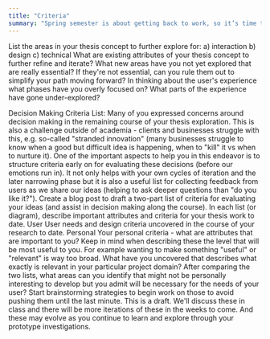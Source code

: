 ```yaml
---
title: "Criteria"
summary: "Spring semester is about getting back to work, so it’s time to focus on who and what I’m doing—eventually."
---
```




List the areas in your thesis concept to further explore for: 
a) interaction
b) design
c) technical
What are existing attributes of your thesis concept to further refine and iterate?
What new areas have you not yet explored that are really essential? If they're not essential, can you rule them out to simplify your path moving forward?
In thinking about the user's experience what phases have you overly focused on? What parts of the experience have gone under-explored?

Decision Making Criteria List:
Many of you expressed concerns around decision making in the remaining course of your thesis exploration. This is also a challenge outside of academia - clients and businesses struggle with this, e.g. so-called "stranded innovation" (many businesses struggle to know when a good but difficult idea is happening, when to "kill" it vs when to nurture it). One of the important aspects to help you in this endeavor is to structure criteria early on for evaluating these decisions (before our emotions run in). It not only helps with your own cycles of iteration and the later narrowing phase but it is also a useful list for collecting feedback from users as we share our ideas (helping to ask deeper questions than "do you like it?"). 
Create a blog post to draft a two-part list of criteria for evaluating your ideas (and assist in decision making along the course). In each list (or diagram), describe important attributes and criteria for your thesis work to date.
User        User needs and design criteria uncovered in the course of your research to date.
Personal     Your personal criteria - what are attributes that are important to you?
Keep in mind when describing these the level that will be most useful to you. For example wanting to make something "useful" or "relevant" is way too broad. What have you uncovered that describes what exactly is relevant in your particular project domain? After comparing the two lists, what areas can you identify that might not be personally interesting to develop but you admit will be necessary for the needs of your user? Start brainstorming strategies to begin work on those to avoid pushing them until the last minute.
This is a draft. We'll discuss these in class and there will be more iterations of these in the weeks to come. And these may evolve as you continue to learn and explore through your prototype investigations.
